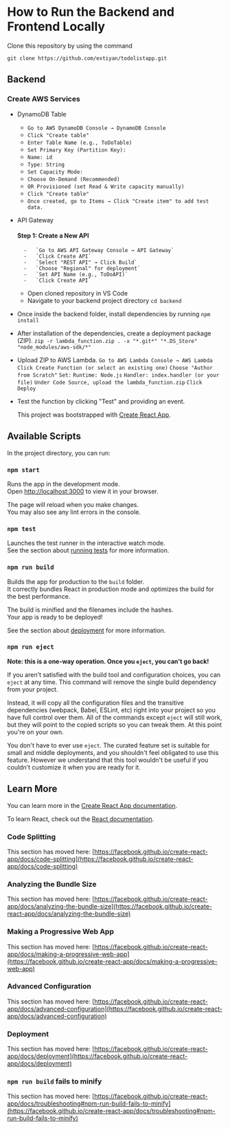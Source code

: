 # How to Run the Backend and Frontend Locally

Clone this repository by using the command

`git clone https://github.com/extiyan/todolistapp.git`

## Backend

### Create AWS Services

- DynamoDB Table

  - `Go to AWS DynamoDB Console → DynamoDB Console`
  - `Click "Create table"`
  - `Enter Table Name (e.g., ToDoTable)`
  - `Set Primary Key (Partition Key):`
  - `Name: id`
  - `Type: String`
  - `Set Capacity Mode:`
  - `Choose On-Demand (Recommended)`
  - `OR Provisioned (set Read & Write capacity manually)`
  - `Click "Create table"`
  - `Once created, go to Items → Click "Create item" to add test data.`

- API Gateway

  #### Step 1: Create a New API

        -   `Go to AWS API Gateway Console → API Gateway`
        -   `Click Create API`
        -   `Select "REST API" → Click Build`
        -   `Choose "Regional" for deployment`
        -   `Set API Name (e.g., ToDoAPI)`
        -   `Click Create API`

  - Open cloned repository in VS Code
  - Navigate to your backend project directory
    `cd backend`

- Once inside the backend folder, install dependencies by running
  `npm install`
- After installation of the dependencies, create a deployment package (ZIP).
  `zip -r lambda_function.zip . -x "*.git*" "*.DS_Store" "node_modules/aws-sdk/*"`
- Upload ZIP to AWS Lambda.
  `Go to AWS Lambda Console → AWS Lambda`
  `Click Create Function (or select an existing one)`
  `Choose "Author from Scratch"`
  `Set:`
  `Runtime: Node.js`
  `Handler: index.handler (or your file)`
  `Under Code Source, upload the lambda_function.zip`
  `Click Deploy`
- Test the function by clicking "Test" and providing an event.

  This project was bootstrapped with [Create React App](https://github.com/facebook/create-react-app).

## Available Scripts

In the project directory, you can run:

### `npm start`

Runs the app in the development mode.\
Open [http://localhost:3000](http://localhost:3000) to view it in your browser.

The page will reload when you make changes.\
You may also see any lint errors in the console.

### `npm test`

Launches the test runner in the interactive watch mode.\
See the section about [running tests](https://facebook.github.io/create-react-app/docs/running-tests) for more information.

### `npm run build`

Builds the app for production to the `build` folder.\
It correctly bundles React in production mode and optimizes the build for the best performance.

The build is minified and the filenames include the hashes.\
Your app is ready to be deployed!

See the section about [deployment](https://facebook.github.io/create-react-app/docs/deployment) for more information.

### `npm run eject`

**Note: this is a one-way operation. Once you `eject`, you can't go back!**

If you aren't satisfied with the build tool and configuration choices, you can `eject` at any time. This command will remove the single build dependency from your project.

Instead, it will copy all the configuration files and the transitive dependencies (webpack, Babel, ESLint, etc) right into your project so you have full control over them. All of the commands except `eject` will still work, but they will point to the copied scripts so you can tweak them. At this point you're on your own.

You don't have to ever use `eject`. The curated feature set is suitable for small and middle deployments, and you shouldn't feel obligated to use this feature. However we understand that this tool wouldn't be useful if you couldn't customize it when you are ready for it.

## Learn More

You can learn more in the [Create React App documentation](https://facebook.github.io/create-react-app/docs/getting-started).

To learn React, check out the [React documentation](https://reactjs.org/).

### Code Splitting

This section has moved here: [https://facebook.github.io/create-react-app/docs/code-splitting](https://facebook.github.io/create-react-app/docs/code-splitting)

### Analyzing the Bundle Size

This section has moved here: [https://facebook.github.io/create-react-app/docs/analyzing-the-bundle-size](https://facebook.github.io/create-react-app/docs/analyzing-the-bundle-size)

### Making a Progressive Web App

This section has moved here: [https://facebook.github.io/create-react-app/docs/making-a-progressive-web-app](https://facebook.github.io/create-react-app/docs/making-a-progressive-web-app)

### Advanced Configuration

This section has moved here: [https://facebook.github.io/create-react-app/docs/advanced-configuration](https://facebook.github.io/create-react-app/docs/advanced-configuration)

### Deployment

This section has moved here: [https://facebook.github.io/create-react-app/docs/deployment](https://facebook.github.io/create-react-app/docs/deployment)

### `npm run build` fails to minify

This section has moved here: [https://facebook.github.io/create-react-app/docs/troubleshooting#npm-run-build-fails-to-minify](https://facebook.github.io/create-react-app/docs/troubleshooting#npm-run-build-fails-to-minify)
